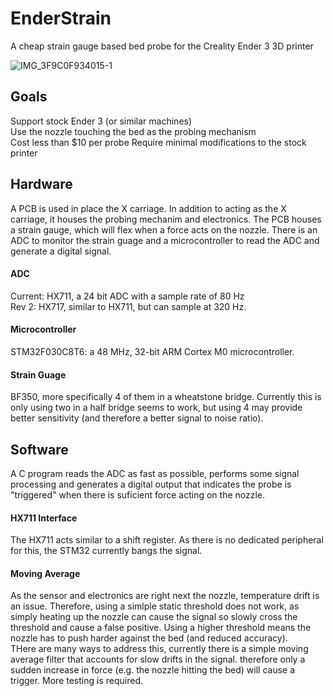 # EnderStrain
A cheap strain gauge based bed probe for the Creality Ender 3 3D printer

![IMG_3F9C0F934015-1](https://user-images.githubusercontent.com/56499108/235052801-d1b135bb-d127-4a5b-8989-c805d343449f.jpeg)


## Goals
Support stock Ender 3 (or similar machines)  
Use the nozzle touching the bed as the probing mechanism  
Cost less than $10 per probe
Require minimal modifications to the stock printer

## Hardware
A PCB is used in place the X carriage. In addition to acting as the X carriage, it houses the probing mechanim and electronics.
The PCB houses a strain gauge, which will flex when a force acts on the nozzle.
There is an ADC to monitor the strain guage and a microcontroller to read the ADC and generate a digital signal.

#### ADC
Current: HX711, a 24 bit ADC with a sample rate of 80 Hz  
Rev 2: HX717, similar to HX711, but can sample at 320 Hz.

#### Microcontroller
STM32F030C8T6: a 48 MHz, 32-bit ARM Cortex M0 microcontroller.

#### Strain Guage
BF350, more specifically 4 of them in a wheatstone bridge. Currently this is only using two in a half bridge seems to work, but using 4 may provide better sensitivity (and therefore a better signal to noise ratio).

## Software
A C program reads the ADC as fast as possible, performs some signal processing and generates a digital output that indicates the probe is "triggered" when there is suficient force acting on the nozzle.

#### HX711 Interface
The HX711 acts similar to a shift register. As there is no dedicated peripheral for this, the STM32 currently bangs the signal.

#### Moving Average
As the sensor and electronics are right next the nozzle, temperature drift is an issue. Therefore, using a simlple static threshold does not work, as simply heating up the nozzle can cause the signal so slowly cross the threshold and cause a false positive. Using a higher threshold means the nozzle has to push harder against the bed (and reduced accuracy).  
THere are many ways to address this, currently there is a simple moving average filter that accounts for slow drifts in the signal. therefore only a sudden increase in force (e.g. the nozzle hitting the bed) will cause a trigger. More testing is required.

